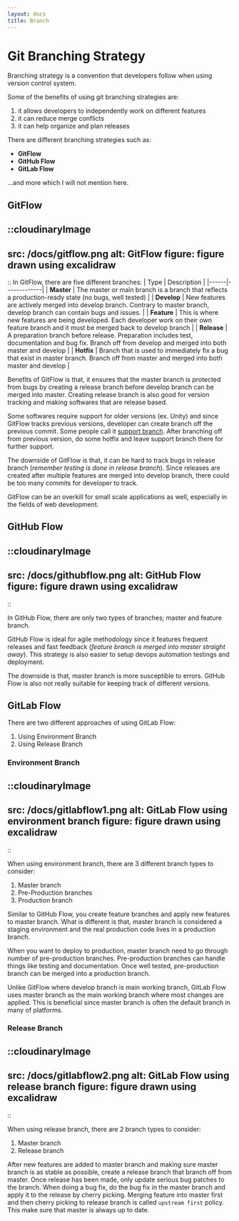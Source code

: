 ```yaml
---
layout: docs
title: Branch
---
```


# Git Branching Strategy
Branching strategy is a convention that developers follow when using version control system.

Some of the benefits of using git branching strategies are:
1. it allows developers to independently work on different features
2. it can reduce merge conflicts
3. it can help organize and plan releases

There are different branching strategies such as:
- **GitFlow**
- **GitHub Flow**
- **GitLab Flow**

...and more which I will not mention here.

## GitFlow
::cloudinaryImage
---
src: /docs/gitflow.png
alt: GitFlow
figure: figure drawn using excalidraw
---
::
In GitFlow, there are five different branches:
| Type | Description |
|------|-------------|
| **Master** | The master or main branch is a branch that reflects a production-ready state (no bugs, well tested) |
| **Develop** | New features are actively merged into develop branch. Contrary to master branch, develop branch can contain bugs and issues.  |
| **Feature** | This is where new features are being developed. Each developer work on their own feature branch and it must be merged back to develop branch |
| **Release** | A preparation branch before release. Preparation includes test, documentation and bug fix. Branch off from develop and merged into both master and develop |
| **Hotfix** | Branch that is used to immediately fix a bug that exist in master branch. Branch off from master and merged into both master and develop |

Benefits of GitFlow is that, it ensures that the master branch is protected from bugs by creating a release branch before develop branch can be merged into master. Creating release branch is also good for version tracking and making softwares that are release based. 

Some softwares require support for older versions (ex. Unity) and since GitFlow tracks previous versions, developer can create branch off the previous commit. Some people call it [support branch](https://mindsers.blog/post/several-versions-gitflow/). After branching off from previous version, do some hotfix and leave support branch there for further support.

The downside of GitFlow is that, it can be hard to track bugs in release branch (*remember testing is done in release branch*). Since releases are created after multiple features are merged into develop branch, there could be too many commits for developer to track.

GitFlow can be an overkill for small scale applications as well, especially in the fields of web development.

## GitHub Flow
::cloudinaryImage
---
src: /docs/githubflow.png
alt: GitHub Flow
figure: figure drawn using excalidraw
---
::

In GitHub Flow, there are only two types of branches; master and feature branch.

GitHub Flow is ideal for agile methodology since it features frequent releases and fast feedback (*feature branch is merged into master straight away*). This strategy is also easier to setup devops automation testings and deployment.

The downside is that, master branch is more susceptible to errors. GitHub Flow is also not really suitable for keeping track of different versions.

## GitLab Flow
There are two different approaches of using GitLab Flow:
1. Using Environment Branch
2. Using Release Branch


### Environment Branch
::cloudinaryImage
---
src: /docs/gitlabflow1.png
alt: GitLab Flow using environment branch
figure: figure drawn using excalidraw
---
::

When using environment branch, there are 3 different branch types to consider:
1. Master branch
2. Pre-Production branches
3. Production branch

Similar to GitHub Flow, you create feature branches and apply new features to master branch. What is different is that, master branch is considered a staging environment and the real production code lives in a production branch.

When you want to deploy to production, master branch need to go through number of pre-production branches. Pre-production branches can handle things like testing and documentation. Once well tested, pre-production branch can be merged into a production branch.

Unlike GitFlow where develop branch is main working branch, GitLab Flow uses master branch as the main working branch where most changes are applied. This is beneficial since master branch is often the default branch in many of platforms.

### Release Branch
::cloudinaryImage
---
src: /docs/gitlabflow2.png
alt: GitLab Flow using release branch
figure: figure drawn using excalidraw
---
::

When using release branch, there are 2 branch types to consider:
1. Master branch
2. Release branch

After new features are added to master branch and making sure master branch is as stable as possible, create a release branch that branch off from master. Once release has been made, only update serious bug patches to the branch. When doing a bug fix, do the bug fix in the master branch and apply it to the release by cherry picking. Merging feature into master first and then cherry picking to release branch is called `upstream first` policy. This make sure that master is always up to date.